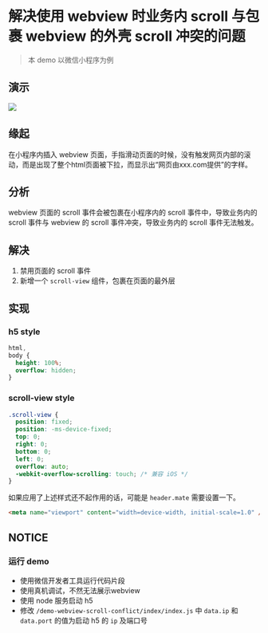 # 解决使用 webview 时业务内 scroll 与包裹 webview 的外壳 scroll 冲突的问题

> 本 demo 以微信小程序为例

## 演示

![](https://file.clovemu.com/img/FinalVideo_1645282272.898724.gif?imgslim)

## 缘起

在小程序内插入 webview 页面，手指滑动页面的时候，没有触发网页内部的滚动，而是出现了整个html页面被下拉，而显示出“网页由xxx.com提供”的字样。

## 分析

webview 页面的 scroll 事件会被包裹在小程序内的 scroll 事件中，导致业务内的 scroll 事件与 webview 的 scroll 事件冲突，导致业务内的 scroll 事件无法触发。

## 解决

1. 禁用页面的 scroll 事件
2. 新增一个 `scroll-view` 组件，包裹在页面的最外层

## 实现

### h5 style

```css
html,
body {
  height: 100%;
  overflow: hidden;
}
```

### scroll-view style

```css
.scroll-view {
  position: fixed;
  position: -ms-device-fixed;
  top: 0;
  right: 0;
  bottom: 0;
  left: 0;
  overflow: auto;
  -webkit-overflow-scrolling: touch; /* 兼容 iOS */
}
```

如果应用了上述样式还不起作用的话，可能是 `header.mate` 需要设置一下。

```html
<meta name="viewport" content="width=device-width, initial-scale=1.0" />
```

## NOTICE

### 运行 demo

- 使用微信开发者工具运行代码片段
- 使用真机调试，不然无法展示webview
- 使用 node 服务启动 h5
- 修改 `/demo-webview-scroll-conflict/index/index.js` 中 `data.ip` 和 `data.port` 的值为启动 h5 的 `ip` 及端口号